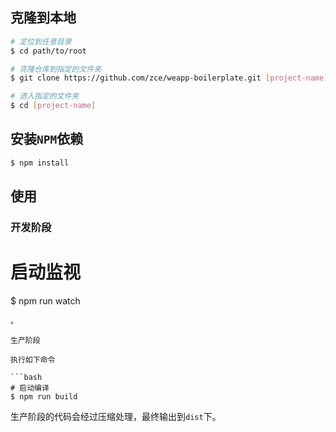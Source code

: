 
## 克隆到本地

```bash
# 定位到任意目录
$ cd path/to/root

# 克隆仓库到指定的文件夹
$ git clone https://github.com/zce/weapp-boilerplate.git [project-name] --depth 1

# 进入指定的文件夹
$ cd [project-name]
```


## 安装`NPM`依赖

```bash
$ npm install
```


## 使用

### 开发阶段

# 启动监视
$ npm run watch
```
。

生产阶段

执行如下命令

```bash
# 启动编译
$ npm run build
```

生产阶段的代码会经过压缩处理，最终输出到`dist`下。
